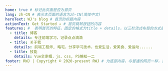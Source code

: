 ```yaml
---
home: true # 标记此页面是否为首页
lang: zh-CN # 表示本页面的语言为zh-CN(简体中文)
heroText: WJ's blog # 首页的标题内容
actionText: Get Started → # 首页跳转按钮的内容
features: #  表明首页的特征，固定的格式为title + details，以三栏流式布局的方式展示
  - title: 博客
    details: 专注前端学习，记录点点滴滴
  - title: 关于我
    details: 前端工程师, 略宅，分享学习技术，也爱生活，爱美食、爱运动......
  - title: 技能
    details: Vue全家桶，js、css, PS略知一二
footer: RWJ | Copyright © 2020-present RWJ # 为底部内容，与普通的网页一样，我们可以在footer里面写版权信息
---
```

